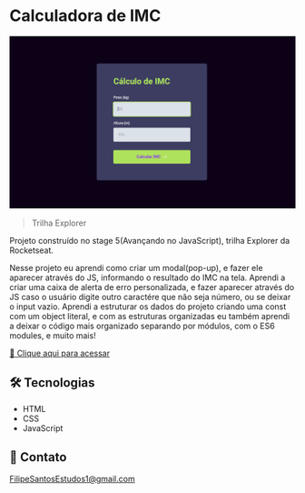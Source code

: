 # Calculadora de IMC

![preview](./.github/preview.png)

> Trilha Explorer

Projeto construído no stage 5(Avançando no JavaScript), trilha Explorer da Rocketseat.

Nesse projeto eu aprendi como criar um modal(pop-up), e fazer ele aparecer através do JS, informando o resultado do IMC na tela. Aprendi a criar uma caixa de alerta de erro personalizada, e fazer aparecer através do JS caso o usuário digite outro caractére que não seja número, ou se deixar o input vazio. Aprendi a estruturar os dados do projeto criando uma const com um object literal, e com as estruturas organizadas eu também aprendi a deixar o código mais organizado separando por módulos, com o ES6 modules, e muito mais!

[🔗 Clique aqui para acessar](https://filipesantos07.github.io/NLW-projeto-da-rocketseat/)

## 🛠️ Tecnologias

- HTML
- CSS
- JavaScript

## 💛 Contato

FilipeSantosEstudos1@gmail.com